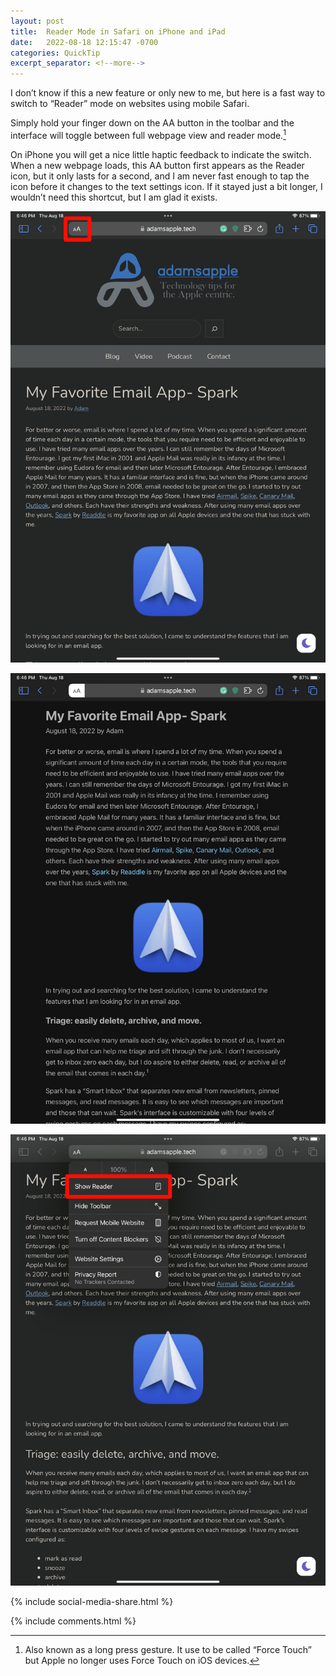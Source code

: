 ```yaml
---
layout: post
title:  Reader Mode in Safari on iPhone and iPad
date:   2022-08-18 12:15:47 -0700
categories: QuickTip
excerpt_separator: <!--more-->
---
```


I don’t know if this a new feature or only new to me, but here is a fast way to switch to “Reader” mode on websites using mobile Safari. <!--more--> 

Simply hold your finger down on the AA button in the toolbar and the interface will toggle between full webpage view and reader mode.[^1]

On iPhone you will get a nice little haptic feedback to indicate the switch. When a new webpage loads, this AA button first appears as the Reader icon, but it only lasts for a second, and I am never fast enough to tap the icon before it changes to the text settings icon. If it stayed just a bit longer, I wouldn’t need this shortcut, but I am glad it exists.

![Reader Mode button][image-1]

![Reader Mode Button-2][image-2]

![Show Reader Button][image-3]

{% include social-media-share.html %}

[^1]: Also known as a long press gesture. It use to be called “Force Touch” but Apple no longer uses Force Touch on iOS devices.

[image-1]: /assets/reader-mode-1.png
[image-2]: /assets/reader-mode-2.png
[image-3]: /assets/show-reader-button.png

{% include comments.html %}